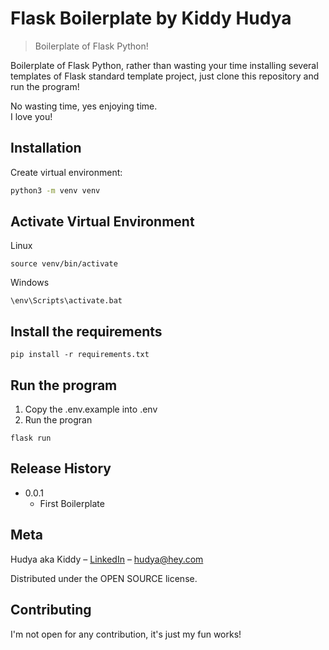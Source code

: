 # Flask Boilerplate by Kiddy Hudya
> Boilerplate of Flask Python!

Boilerplate of Flask Python, rather than wasting your time 
installing several templates of Flask standard template project, 
just clone this repository and run the program!

No wasting time, yes enjoying time.  
I love you!

## Installation

Create virtual environment:

```sh
python3 -m venv venv
```

## Activate Virtual Environment

Linux
```shell script
source venv/bin/activate
```


Windows
```shell script
\env\Scripts\activate.bat
```

## Install the requirements
```shell script
pip install -r requirements.txt
```

## Run the program
1. Copy the .env.example into .env
2. Run the progran
```shell script
flask run
```

## Release History
* 0.0.1
    * First Boilerplate

## Meta
Hudya aka Kiddy – [LinkedIn](https://linkedin.com/in/kiddyxyz) – hudya@hey.com

Distributed under the OPEN SOURCE license.

## Contributing
I'm not open for any contribution, it's just my fun works!